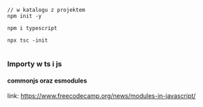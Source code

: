 ```console 
// w katalogu z projektem
npm init -y

npm i typescript

npx tsc -init


```


### Importy w ts i js
#### commonjs oraz esmodules
link: https://www.freecodecamp.org/news/modules-in-javascript/